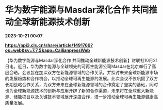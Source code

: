 # 华为数字能源与Masdar深化合作 共同推动全球新能源技术创新

**2023-10-21 00:07**

**https://api3.cls.cn/share/article/1491769?os=web&sv=7.7.5&app=CailianpressWeb**

【华为数字能源与Masdar深化合作 共同推动全球新能源技术创新】财联社10月21日电，近日，华为数字能源与全球领先的可再生能源公司Masdar在北京举行了高层会晤。会议旨在加深双方在新能源领域的合作关系，并探讨未来全球新能源市场的发展趋势和合作机会，以推动全球可再生能源的发展。此次会议不仅巩固了双方长期战略合作关系，为双方未来在全球新能源领域的合作奠定了坚实的基础，同时也为全球新能源技术的创新与应用开辟了新的合作渠道，未来将在全球重大新能源、储能项目以及关键技术领域展开深度合作，进一步推动全球可再生能源健康高质量发展。